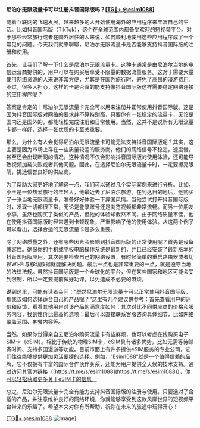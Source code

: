 **尼泊尔无限流量卡可以注册抖音国际版吗？[[TG💪+ @esim1088](https://t.me/s/esim1088)]**

随着互联网的飞速发展，越来越多的人开始使用海外的应用程序来丰富自己的生活。比如抖音国际版（TikTok），这个在全球范围内都备受欢迎的短视频平台。对于那些经常旅行或者在国外居住的人来说，如何顺利地使用这些应用程序成了一个常见的问题。今天我们就来聊聊，尼泊尔无限流量卡是否能够支持抖音国际版的注册和使用。

首先，让我们了解一下什么是尼泊尔无限流量卡。这种卡通常是由尼泊尔当地的电信运营商提供的，用户可以在购买后享受不限量的数据流量服务。这对于需要大量使用网络资源的人来说非常方便，尤其是在国外旅行时，避免了高昂的漫游费用。不过，很多人担心，这样的卡是否真的能支持像抖音国际版这样需要稳定网络连接的应用程序呢？

答案是肯定的！尼泊尔无限流量卡完全可以用来注册并正常使用抖音国际版。这是因为抖音国际版对网络的要求并不算特别高，只要你有一张稳定的流量卡，无论是国内还是国外的，都能轻松完成注册和日常使用。当然，这并不是说所有无限流量卡都一样好，选择一张优质的卡至关重要。

那么，为什么有人会觉得尼泊尔无限流量卡可能无法支持抖音国际版呢？其实，这主要是因为市场上存在一些质量较差的服务商，他们的网络信号不稳定，速度慢，甚至还会出现断网的情况。这种情况不仅会影响抖音国际版的使用体验，还可能导致视频加载失败或者其他问题。因此，在选择尼泊尔无限流量卡时，一定要擦亮眼睛，挑选信誉良好的供应商。

为了帮助大家更好地了解这一点，我们可以通过几个实际案例来进行分析。比如，小王是一位热爱旅行的年轻人，他最近去了尼泊尔旅游。在到达目的地后，他购买了一张当地无限流量卡，准备好好体验一下异国风情。当他尝试打开抖音国际版时，发现一切都很正常，无论是登录账号还是浏览视频都非常流畅。而另一位朋友小李，虽然也购买了类似的产品，但他的体验却截然不同。由于网络质量不佳，他在使用抖音国际版时经常遇到卡顿现象，严重影响了他的使用体验。从这两个例子可以看出，选择合适的无限流量卡是多么重要。

除了网络质量之外，还有哪些因素会影响到抖音国际版的正常使用呢？首先是设备兼容性。确保你的手机或平板电脑操作系统是最新的，并且已经安装了最新版本的抖音国际版应用。其次是要检查自己的网络设置，有时候简单的重启路由器或者切换Wi-Fi与移动数据就能解决问题。最后一点也是非常重要的一点，就是遵守当地的法律法规。虽然抖音国际版是一个全球化的平台，但在某些国家和地区可能会受到限制，所以一定要提前做好功课，以免造成不必要的麻烦。

说到这里，可能有读者会问：“既然尼泊尔无限流量卡可以正常使用抖音国际版，那我该如何选择适合自己的产品呢？”这里有几个建议供参考：首先查看用户的评价和反馈，看看其他用户对该产品的满意度如何；其次对比不同供应商的价格和服务内容，找到性价比最高的选项；最后可以直接联系客服咨询具体细节，比如网络覆盖范围、套餐内容等。

当然，如果你觉得亲自去尼泊尔购买流量卡有些麻烦，也可以考虑在线购买电子SIM卡（eSIM）。相比于传统的物理SIM卡，eSIM具有诸多优势，比如无需等待邮寄时间、支持多国漫游等功能。目前市面上有许多提供eSIM服务的专业公司，它们往往能够提供更加灵活便捷的选择。例如，“Esim1088”就是一个值得信赖的品牌，它不仅拥有丰富的国际合作伙伴关系，还能为用户提供全天候的技术支持。通过访问其官方链接（[https://t.me/s/esim1088](https://t.me/s/esim1088)），你可以轻松获取更多关于eSIM卡的信息。

总之，尼泊尔无限流量卡完全有能力支持抖音国际版的注册与使用。只要选对了合适的产品，并注意维护良好的网络环境，你就能够享受到这款风靡世界的短视频平台带来的乐趣了。希望本文对你有所帮助，祝你在未来的旅途中玩得开心！

[[TG💪+ @esim1088](https://t.me/s/esim1088) ![Image](https://i.postimg.cc/4NQfJmqS/Snipaste-2025-05-13-00-14-12.png)]